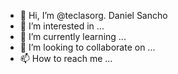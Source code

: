 - 👋 Hi, I’m @teclasorg. Daniel Sancho
- 👀 I’m interested in ...
- 🌱 I’m currently learning ...
- 💞️ I’m looking to collaborate on ...
- 📫 How to reach me ...

<!---
teclasorg/teclasorg is a ✨ special ✨ repository because its `README.md` (this file) appears on your GitHub profile.
You can click the Preview link to take a look at your changes.
--->
